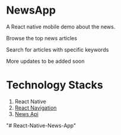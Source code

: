# NewsApp

A React native mobile demo about the news.

Browse the top news articles 

Search for articles with specific keywords

More updates to be added soon

# Technology Stacks

1. React Native
2. [React Navigation](https://reactnavigation.org/)
3. [News Api](https://newsapi.org/)

"# React-Native-News-App" 
